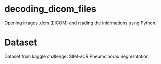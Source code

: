# decoding_dicom_files
Opening images .dcm (DICOM) and reading the informations using Python.

# Dataset 
Dataset from kaggle challenge: SIIM-ACR Pneumothorax Segmentation